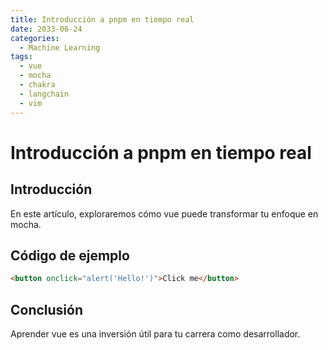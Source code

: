 ```yaml
---
title: Introducción a pnpm en tiempo real
date: 2033-06-24
categories:
  - Machine Learning
tags:
  - vue
  - mocha
  - chakra
  - langchain
  - vim
---
```


# Introducción a pnpm en tiempo real

## Introducción

En este artículo, exploraremos cómo vue puede transformar tu enfoque en mocha.

## Código de ejemplo

```html
<button onclick="alert('Hello!')">Click me</button>
```

## Conclusión

Aprender vue es una inversión útil para tu carrera como desarrollador.